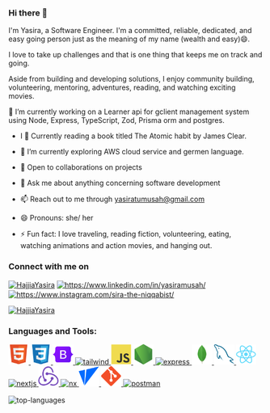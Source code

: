 ### Hi there 👋 

I'm Yasira, a Software Engineer. 
I'm a committed, reliable, dedicated, and easy going person just as the meaning of my name (wealth and easy)😄.

I love to take up challenges and that is one thing that keeps me on track and going.

Aside from building and developing solutions, I enjoy community building, volunteering, mentoring, adventures, reading, and watching exciting movies.
 
🔭  I’m currently working on a Learner api for gclient management system using Node, Express, TypeScript, Zod, Prisma orm and postgres.

- I 📘 Currently reading a book titled The Atomic habit by James Clear.
 
- 🌱 I’m currently exploring AWS cloud service and germen language.
- 👯 Open to collaborations on projects
- 💬 Ask me about anything concerning software development
- 📫 Reach out to me through yasiratumusah@gmail.com

- 😄 Pronouns: she/ her
- ⚡ Fun fact: I love traveling, reading fiction, volunteering, eating, watching animations and action movies, and hanging out. 

<h3 align="left">Connect with me on</h3>
<p align="left">
<a href="https://twitter.com/HajjiaYasira" target="blank"><img align="center" src="https://raw.githubusercontent.com/rahuldkjain/github-profile-readme-generator/master/src/images/icons/Social/twitter.svg" alt="HajjiaYasira" height="30" width="40" /></a>
<a href="https://linkedin.com/in/yasiramusah/" target="blank"><img align="center" src="https://raw.githubusercontent.com/rahuldkjain/github-profile-readme-generator/master/src/images/icons/Social/linked-in-alt.svg" alt="https://www.linkedin.com/in/yasiramusah/" height="30" width="40" /></a><a href="https://www.instagram.com/sira_the_niqqabist" target="blank"><img align="center" src="https://raw.githubusercontent.com/rahuldkjain/github-profile-readme-generator/master/src/images/icons/Social/instagram.svg" alt="https://www.instagram.com/sira-the-niqqabist/" height="30" width="40" /></a>
</p>

<p align="left"><a href="https://twitter.com/HajjiaYasira" target="blank"><img src="https://img.shields.io/twitter/follow/HajjiaYasira?logo=twitter&style=for-the-badge" alt="HajjiaYasira"/></a></p>

<h3 align="left">Languages and Tools:</h3>
<p align="left"> 
<a href="https://www.w3.org/html/" target="_blank" rel="noreferrer"> 
  <img src="https://raw.githubusercontent.com/devicons/devicon/master/icons/html5/html5-original.svg" alt="html5" width="40" height="40"/> 
</a> 
<a href="https://www.w3schools.com/css/" target="_blank" rel="noreferrer"> 
  <img src="https://raw.githubusercontent.com/devicons/devicon/master/icons/css3/css3-original.svg" alt="css3" width="40" height="40"/> 
</a> 
<a href="https://getbootstrap.com" target="_blank" rel="noreferrer"> 
  <img src="https://raw.githubusercontent.com/devicons/devicon/master/icons/bootstrap/bootstrap-original.svg" alt="bootstrap" width="40" height="40"/> 
</a> 
<a href="https://tailwindcss.com/" target="_blank" rel="noreferrer"> 
  <img src="https://www.vectorlogo.zone/logos/tailwindcss/tailwindcss-icon.svg" alt="tailwind" width="40" height="40"/> 
</a>
<a href="https://developer.mozilla.org/en-US/docs/Web/JavaScript" target="_blank" rel="noreferrer"> 
  <img src="https://raw.githubusercontent.com/devicons/devicon/master/icons/javascript/javascript-original.svg" alt="javascript" width="40" height="40"/> 
</a> 
<a href="https://nodejs.org" target="_blank" rel="noreferrer"> 
  <img src="https://raw.githubusercontent.com/devicons/devicon/master/icons/nodejs/nodejs-original.svg" alt="nodejs" width="40" height="40"/> 
</a> 
<a href="https://expressjs.com" target="_blank" rel="noreferrer"> 
  <img src="https://cdn.jsdelivr.net/gh/devicons/devicon/icons/express/express-original.svg" alt="express" width="40" height="40"/> 
</a> 
<a href="https://www.mongodb.com/" target="_blank" rel="noreferrer"> 
  <img src="https://raw.githubusercontent.com/devicons/devicon/master/icons/mongodb/mongodb-original.svg" alt="mongodb" width="40" height="40"/> 
</a>
<a href="https://www.mysql.com/" target="_blank" rel="noreferrer"> 
  <img src="https://raw.githubusercontent.com/devicons/devicon/master/icons/mysql/mysql-original.svg" alt="mysql" width="40" height="40"/> 
</a> 
<a href="https://reactjs.org/" target="_blank" rel="noreferrer"> 
  <img src="https://raw.githubusercontent.com/devicons/devicon/master/icons/react/react-original.svg" alt="react" width="40" height="40"/>
</a>
 <a href="https://nextjs.org/" target="_blank" rel="noreferrer"> 
  <img src="https://www.vectorlogo.zone/logos/nextjs/nextjs-icon.svg" alt="nextjs" width="40" height="40"/> 
</a>
<a href="https://redux-toolkit.js.org/" target="_blank" rel="noreferrer"> 
  <img src="https://raw.githubusercontent.com/devicons/devicon/master/icons/redux/redux-original.svg" alt="redux toolkit" width="40" height="40"/>
</a>
<a href="https://nx.dev" target="_blank" rel="noreferrer"> 
  <img src="https://raw.githubusercontent.com/nrwl/nx/master/nx-logo.png" alt="nx" width="40" height="40"/> 
</a>
<a href="https://vitejs.dev" target="_blank" rel="noreferrer"> 
  <img src="https://raw.githubusercontent.com/devicons/devicon/master/icons/vite/vite-original.svg" alt="vite" width="40" height="40"/> 
</a>
<a href="https://git-scm.com/" target="_blank" rel="noreferrer"> 
  <img src="https://raw.githubusercontent.com/devicons/devicon/master/icons/git/git-original.svg" alt="git" width="40" height="40"/> 
</a>
<a href="https://postman.com" target="_blank" rel="noreferrer"> 
  <img src="https://www.vectorlogo.zone/logos/getpostman/getpostman-icon.svg" alt="postman" width="40" height="40"/> 
</a>
</p>
 
<!--  <a href="https://www.python.org" target="_blank" rel="noreferrer"> <img src="https://raw.githubusercontent.com/devicons/devicon/master/icons/python/python-original.svg" alt="python" width="40" height="40"/></a>  -->
<!-- <a href="https://rubyonrails.org" target="_blank" rel="noreferrer"><img src="https://raw.githubusercontent.com/devicons/devicon/master/icons/rails/rails-original-wordmark.svg" alt="rails" width="40" height="40"/> </a> -->
<!-- <a href="https://www.ruby-lang.org/en/" target="_blank" rel="noreferrer"> <img src="https://raw.githubusercontent.com/devicons/devicon/master/icons/ruby/ruby-original.svg" alt="ruby" width="40" height="40"/> </a>  -->
 </p>
<p><img align="center" src="https://github-readme-stats.vercel.app/api/top-langs?username=yasiramus&show_icons=true&locale=en&layout=compact&&hide=python" alt="top-languages" /></p>

<!--
**yasiramus/yasiramus** is a ✨ _special_ ✨ repository because its `README.md` (this file) appears on your GitHub profile.

Here are some ideas to get you started:

- 🔭 I’m currently working on a Learner api for gclient management system using Node, Express, TypeScript, Zod, Prisma orm and postgres
- 🌱 I’m currently learning germen language
- 👯 I’m looking to collaborate on exciting project
- 🤔 I’m looking for help with ...
- 💬 Ask me about ...
- 📫 How to reach me: yasirayusif@gmail.com
- 😄 Pronouns: she
- ⚡ Fun fact: I love travelling, reading of fictions, hangout and being me. 
-->
